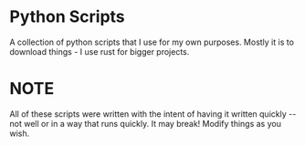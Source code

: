 # Python Scripts

A collection of python scripts that I use for my own purposes. Mostly it is to download things - I use rust for bigger projects. 

# NOTE

All of these scripts were written with the intent of having it written quickly -- not well or in a way that runs quickly. It may break! Modify things as you wish.
